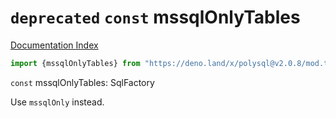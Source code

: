 # `deprecated` `const` mssqlOnlyTables

[Documentation Index](../README.md)

```ts
import {mssqlOnlyTables} from "https://deno.land/x/polysql@v2.0.8/mod.ts"
```

`const` mssqlOnlyTables: SqlFactory

Use `mssqlOnly` instead.

